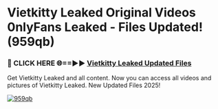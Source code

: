 # Vietkitty Leaked Original Videos 0nlyFans Leaked - Files Updated! (959qb)

<h3>🔴 CLICK HERE 🌐==►► <a href="https://tinyurl.com/ehrbuxhb" rel="nofollow">Vietkitty Leaked Updated Files</a></h3>

Get Vietkitty Leaked and all content. Now you can access all videos and pictures of Vietkitty Leaked. New Updated Files 2025!

[![959qb](https://i.imgur.com/lVYEuWS.gif)](https://tinyurl.com/ehrbuxhb)
